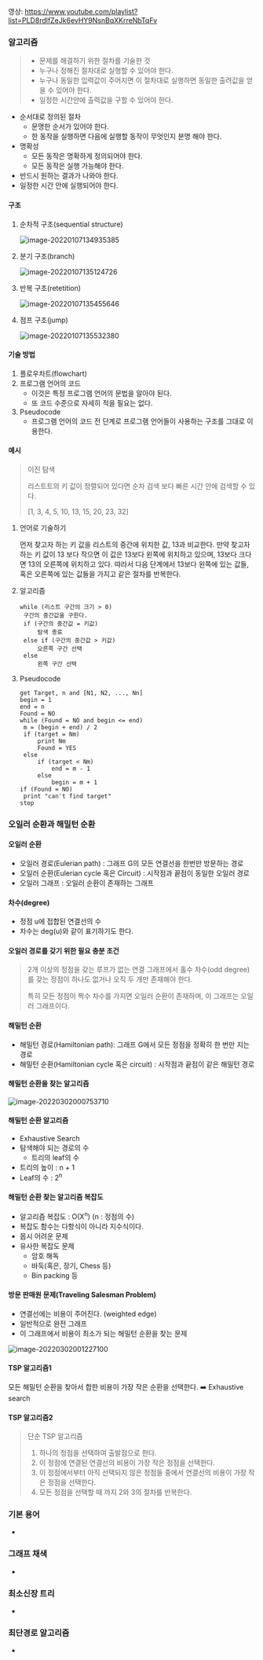 영상: https://www.youtube.com/playlist?list=PLD8rdlfZeJk6evHY9NsnBqXKrreNbTqFv

### 알고리즘

> - 문제를 해결하기 위한 절차를 기술한 것
> - 누구나 정해진 절차대로 실행할 수 있어야 한다.
> - 누구나 동일한 입력값이 주어지면 이 절차대로 실행하면 동일한 출려값을 얻을 수 있어야 한다.
> - 일정한 시간안에 출력값을 구할 수 있어야 한다.

- 순서대로 정의된 절차
  - 문명한 순서가 있어야 한다.
  - 한 동작을 실행하면 다음에 실행할 동작이 무엇인지 분명 해야 한다.
- 명확성
  - 모든 동작은 명확하게 정의되어야 한다.
  - 모든 동작은 실행 가능해야 한다.
- 반드시 원하는 결과가 나와야 한다.
- 일정한 시간 안에 실행되어야 한다.



#### 구조

1. 순차적 구조(sequential structure)

   ![image-20220107134935385](알고리즘,그래프.assets/image-20220107134935385.png)

2. 분기 구조(branch)

   ![image-20220107135124726](알고리즘,그래프.assets/image-20220107135124726.png)

3. 반복 구조(retetition)

   ![image-20220107135455646](알고리즘,그래프.assets/image-20220107135455646.png)

4. 점프 구조(jump)

   ![image-20220107135532380](알고리즘,그래프.assets/image-20220107135532380.png)



#### 기술 방법

1. 플로우차트(flowchart)
2. 프로그램 언어의 코드
   - 이것은 특정 프로그램 언어의 문법을 알아야 된다.
   - 또 코드 수준으로 자세히 적을 필요는 없다.
3. Pseudocode
   - 프로그램 언어의 코드 전 단계로 프로그램 언어들이 사용하는 구조를 그대로 이용한다.



#### 예시

> 이진 탐색
>
> 리스트트의 키 값이 정렬되어 있다면 순차 검색 보다 빠른 시간 안에 검색할 수 있다.
>
> [1, 3, 4, 5, 10, 13, 15, 20, 23, 32]

1. 언어로 기술하기

   먼저 찾고자 하는 키 값을 리스트의 중간에 위치한 값, 13과 비교한다. 만약 찾고자 하는 키 값이 13 보다 작으면 이 값은 13보다 왼쪽에 위치하고 있으며, 13보다 크다면 13의 오른쪽에 위치하고 있다. 따라서 다음 단계에서 13보다 왼쪽에 있는 값들, 혹은 오른쪽에 있는 값들을 가지고 같은 절차를 반복한다.

2. 알고리즘

   ```pseudocode
   while (리스트 구간의 크기 > 0)
   	구간의 중간값을 구한다.
   	if (구간의 중간값 = 키값)
   		탐색 종료
   	else if (구간의 중간값 > 키값)
   		오른쪽 구간 선택
   	else
   		왼쪽 구간 선택
   ```

3. Pseudocode

   ```pseudocode
   get Target, n and [N1, N2, ..., Nn]
   begin = 1
   end = n
   Found = NO
   while (Found = NO and begin <= end)
   	m = (begin + end) / 2
   	if (target = Nm)
   		print Nm
   		Found = YES
   	else
   		if (target < Nm)
   			end = m - 1
   		else
   			begin = m + 1
   if (Found = NO)
   	print "can't find target"
   stop
   ```

   

### 오일러 순환과 해밀턴 순환

#### 오일러 순환

- 오일러 경로(Eulerian path) : 그래프 G의 모든 연결선을 한번만 방문하는 경로
- 오일러 순환(Eulerian cycle 혹은 Circuit) : 시작점과 끝점이 동일한 오일러 경로
- 오일러 그래프 : 오일러 순환이 존재하는 그래프



#### 차수(degree)

- 정점 u에 접합된 연결선의 수
- 차수는 deg(u)와 같이 표기하기도 한다.



#### 오일러 경로를 갖기 위한 필요 충분 조건

> 2개 이상의 정점을 갖는 루프가 없는 연결 그래프에서 홀수 차수(odd degree)를 갖는 정점이 하나도 없거나 오직 두 개만 존재해야 한다.
>
> 특히 모든 정점이 짝수 차수를 가지면 오일러 순환이 존재하며, 이 그래프는 오일러 그래프이다.



#### 해밀턴 순환

- 해밀턴 경로(Hamiltonian path): 그래프 G에서 모든 정점을 정확히 한 번만 지는 경로
- 해밀턴 순환(Hamiltonian cycle 혹은 circuit) : 시작점과 끝점이 같은 해밀턴 경로



#### 해밀턴 순환을 찾는 알고리즘

![image-20220302000753710](알고리즘,그래프.assets/image-20220302000753710.png)

####  

#### 해밀턴 순환 알고리즘

- Exhaustive Search
- 탐색해야 되는 경로의 수
  - 트리의 leaf의 수
- 트리의 높이 : n + 1
- Leaf의 수 : 2<sup>n</sup>



#### 해밀턴 순환 찾는 알고리즘 복잡도

- 알고리즘 복잡도 : O(X<sup>n</sup>) (n : 정점의 수)
- 복잡도 함수는 다항식이 아니라 지수식이다.
- 몹시 어려운 문제
- 유사한 복잡도 문제
  - 암호 해독
  - 바둑(혹은, 장기, Chess 등)
  - Bin packing 등



#### 방문 판매원 문제(Traveling Salesman Problem)

- 연결선에는 비용이 주어진다. (weighted edge)
- 일반적으로 완전 그래프
- 이 그래프에서 비용이 최소가 되는 해밀턴 순환을 찾는 문제

![image-20220302001227100](알고리즘,그래프.assets/image-20220302001227100.png)



#### TSP 알고리즘1

모든 해밀턴 순환을 찾아서 합한 비용이 가장 작은 순환을 선택한다. :arrow_right: Exhaustive search



#### TSP 알고리즘2

> 단순 TSP 알고리즘
>
> 1. 하나의 정점을 선택하여 출발점으로 한다.
> 2. 이 정점에 연결된 연결선의 비용이 가장 작은 정점을 선택한다.
> 3. 이 정점에서부터 아직 선택되지 않은 정점들 중에서 연결선의 비용이 가장 작은 정점을 선택한다.
> 4. 모든 정점을 선택할 때 까지 2와 3의 절차를 반복한다.



### 기본 용어

-

### 그래프 채색
-

### 최소신장 트리
-

### 최단경로 알고리즘
-
